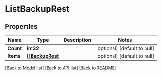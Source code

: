 # ListBackupRest

## Properties
Name | Type | Description | Notes
------------ | ------------- | ------------- | -------------
**Count** | **int32** |  | [optional] [default to null]
**Items** | [**[]BackupRest**](BackupRest.md) |  | [optional] [default to null]

[[Back to Model list]](../README.md#documentation-for-models) [[Back to API list]](../README.md#documentation-for-api-endpoints) [[Back to README]](../README.md)

